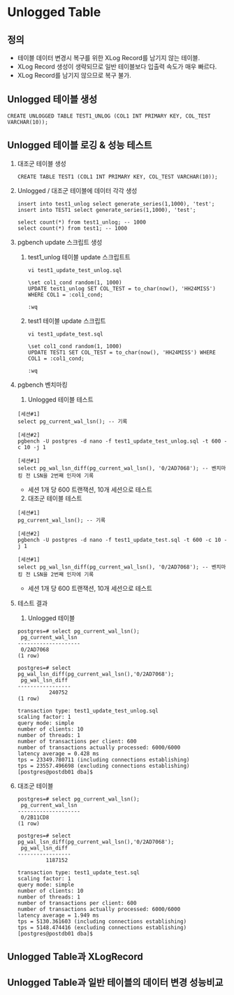 # Unlogged Table

## 정의
- 테이블 데이터 변경시 복구를 위한 XLog Record를 남기지 않는 테이블.
- XLog Record 생성이 생략되므로 일반 테이블보다 입출력 속도가 매우 빠르다.
- XLog Record를 남기지 않으므로 복구 불가.

## Unlogged 테이블 생성
```
CREATE UNLOGGED TABLE TEST1_UNLOG (COL1 INT PRIMARY KEY, COL_TEST VARCHAR(10));
```

## Unlogged 테이블 로깅 & 성능 테스트
1. 대조군 테이블 생성
    ```
    CREATE TABLE TEST1 (COL1 INT PRIMARY KEY, COL_TEST VARCHAR(10));
    ```

2. Unlogged / 대조군 테이블에 데이터 각각 생성
    ```
    insert into test1_unlog select generate_series(1,1000), 'test';
    insert into TEST1 select generate_series(1,1000), 'test';

    select count(*) from test1_unlog; -- 1000
    select count(*) from test1; -- 1000
    ``` 
3. pgbench update 스크립트 생성
   1. test1_unlog 테이블 update 스크립트트
        ```
        vi test1_update_test_unlog.sql

        \set col1_cond random(1, 1000)
        UPDATE test1_unlog SET COL_TEST = to_char(now(), 'HH24MISS') WHERE COL1 = :col1_cond;

        :wq
        ```
   2. test1 테이블 update 스크립트
        ```
        vi test1_update_test.sql

        \set col1_cond random(1, 1000)
        UPDATE TEST1 SET COL_TEST = to_char(now(), 'HH24MISS') WHERE COL1 = :col1_cond;

        :wq
        ```

4. pgbench 벤치마킹
   1. Unlogged 테이블 테스트
    ```
    [세션#1]
    select pg_current_wal_lsn(); -- 기록

    [세션#2]
    pgbench -U postgres -d nano -f test1_update_test_unlog.sql -t 600 -c 10 -j 1
    
    [세션#1]
    select pg_wal_lsn_diff(pg_current_wal_lsn(), '0/2AD7068'); -- 벤치마킹 전 LSN을 2번째 인자에 기록
    ```
    - 세션 1개 당 600 트랜잭션, 10개 세션으로 테스트
  
   2. 대조군 테이블 테스트
    ```
    [세션#1]
    pg_current_wal_lsn(); -- 기록

    [세션#2]
    pgbench -U postgres -d nano -f test1_update_test.sql -t 600 -c 10 -j 1
    
    [세션#1]
    select pg_wal_lsn_diff(pg_current_wal_lsn(), '0/2AD7068'); -- 벤치마킹 전 LSN을 2번째 인자에 기록
    ```
    - 세션 1개 당 600 트랜잭션, 10개 세션으로 테스트

5. 테스트 결과
   1. Unlogged 테이블
    ```
    postgres=# select pg_current_wal_lsn();
     pg_current_wal_lsn
    --------------------
     0/2AD7068
    (1 row)

    postgres=# select pg_wal_lsn_diff(pg_current_wal_lsn(),'0/2AD7068');
     pg_wal_lsn_diff
    -----------------
              240752
    (1 row)

    transaction type: test1_update_test_unlog.sql
    scaling factor: 1
    query mode: simple
    number of clients: 10
    number of threads: 1
    number of transactions per client: 600
    number of transactions actually processed: 6000/6000
    latency average = 0.428 ms
    tps = 23349.780711 (including connections establishing)
    tps = 23557.496698 (excluding connections establishing)
    [postgres@postdb01 dba]$
    ```

2. 대조군 테이블
    ```
    postgres=# select pg_current_wal_lsn();
     pg_current_wal_lsn
    --------------------
     0/2B11CD8
    (1 row)

    postgres=# select pg_wal_lsn_diff(pg_current_wal_lsn(),'0/2AD7068');
     pg_wal_lsn_diff
    -----------------
             1187152

    transaction type: test1_update_test.sql
    scaling factor: 1
    query mode: simple
    number of clients: 10
    number of threads: 1
    number of transactions per client: 600
    number of transactions actually processed: 6000/6000
    latency average = 1.949 ms
    tps = 5130.361603 (including connections establishing)
    tps = 5148.474416 (excluding connections establishing)
    [postgres@postdb01 dba]$
    ```
## Unlogged Table과 XLogRecord

## Unlogged Table과 일반 테이블의 데이터 변경 성능비교
